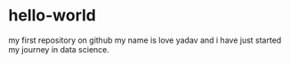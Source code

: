 # hello-world
my first repository on github
my name is love yadav and i have just started my journey in data science.
